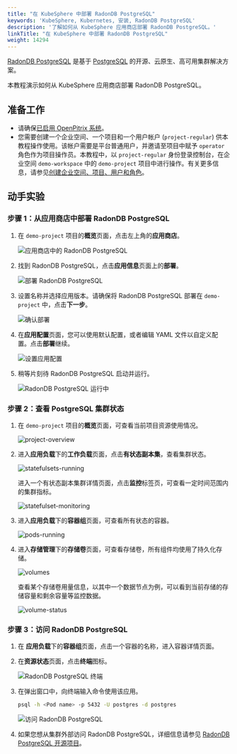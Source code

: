 ```yaml
---
title: "在 KubeSphere 中部署 RadonDB PostgreSQL"
keywords: 'KubeSphere, Kubernetes, 安装, RadonDB PostgreSQL'
description: '了解如何从 KubeSphere 应用商店部署 RadonDB PostgreSQL。'
linkTitle: "在 KubeSphere 中部署 RadonDB PostgreSQL"
weight: 14294
---
```


[RadonDB PostgreSQL](https://github.com/radondb/radondb-postgresql-kubernetes) 是基于 [PostgreSQL](https://postgresql.org) 的开源、云原生、高可用集群解决方案。

本教程演示如何从 KubeSphere 应用商店部署 RadonDB PostgreSQL。

## 准备工作

- 请确保[已启用 OpenPitrix 系统](../../../pluggable-components/app-store/)。
- 您需要创建一个企业空间、一个项目和一个用户帐户 (`project-regular`) 供本教程操作使用。该帐户需要是平台普通用户，并邀请至项目中赋予 `operator` 角色作为项目操作员。本教程中，以 `project-regular` 身份登录控制台，在企业空间 `demo-workspace` 中的 `demo-project` 项目中进行操作。有关更多信息，请参见[创建企业空间、项目、用户和角色](../../../quick-start/create-workspace-and-project/)。

## 动手实验

### 步骤 1：从应用商店中部署 RadonDB PostgreSQL

1. 在 `demo-project` 项目的**概览**页面，点击左上角的**应用商店**。

   ![应用商店中的 RadonDB PostgreSQL](/images/docs/zh-cn/appstore/built-in-apps/radondb-postgresql-app/radondb-postgresql-in-app-store.png)

2. 找到 RadonDB PostgreSQL，点击**应用信息**页面上的**部署**。

   ![部署 RadonDB PostgreSQL](/images/docs/zh-cn/appstore/built-in-apps/radondb-postgresql-app/deploy-radondb-postgresql.png)

3. 设置名称并选择应用版本。请确保将 RadonDB PostgreSQL 部署在 `demo-project` 中，点击**下一步**。

   ![确认部署](/images/docs/zh-cn/appstore/built-in-apps/radondb-postgresql-app/confirm-deployment.png)

4. 在**应用配置**页面，您可以使用默认配置，或者编辑 YAML 文件以自定义配置。点击**部署**继续。

   ![设置应用配置](/images/docs/zh-cn/appstore/built-in-apps/radondb-postgresql-app/set-app-configuration.png)

5. 稍等片刻待 RadonDB PostgreSQL 启动并运行。

   ![RadonDB PostgreSQL 运行中](/images/docs/zh-cn/appstore/built-in-apps/radondb-postgresql-app/radondb-postgresql-running.png)

### 步骤 2：查看 PostgreSQL 集群状态

1. 在 `demo-project` 项目的**概览**页面，可查看当前项目资源使用情况。

   ![project-overview](/images/docs/zh-cn/appstore/built-in-apps/radondb-postgresql-app/project-overview.png)

2. 进入**应用负载**下的**工作负载**页面，点击**有状态副本集**，查看集群状态。

   ![statefulsets-running](/images/docs/zh-cn/appstore/built-in-apps/radondb-postgresql-app/statefulsets-running.png)

   进入一个有状态副本集群详情页面，点击**监控**标签页，可查看一定时间范围内的集群指标。

   ![statefulset-monitoring](/images/docs/zh-cn/appstore/built-in-apps/radondb-postgresql-app/statefulset-monitoring.png)

3. 进入**应用负载**下的**容器组**页面，可查看所有状态的容器。

   ![pods-running](/images/docs/zh-cn/appstore/built-in-apps/radondb-postgresql-app/pods-running.png)

4. 进入**存储管理**下的**存储卷**页面，可查看存储卷，所有组件均使用了持久化存储。

   ![volumes](/images/docs/zh-cn/appstore/built-in-apps/radondb-postgresql-app/volumes.png)

   查看某个存储卷用量信息，以其中一个数据节点为例，可以看到当前存储的存储容量和剩余容量等监控数据。

   ![volume-status](/images/docs/zh-cn/appstore/built-in-apps/radondb-postgresql-app/volume-status.png)

### 步骤 3：访问 RadonDB PostgreSQL

1. 在 **应用负载**下的**容器组**页面，点击一个容器的名称，进入容器详情页面。

2. 在**资源状态**页面，点击**终端**图标。

   ![RadonDB PostgreSQL 终端](/images/docs/zh-cn/appstore/built-in-apps/radondb-postgresql-app/radondb-postgresql-terminal.png)

3. 在弹出窗口中，向终端输入命令使用该应用。

   ```bash
   psql -h <Pod name> -p 5432 -U postgres -d postgres
   ```

   ![访问 RadonDB PostgreSQL](/images/docs/zh-cn/appstore/built-in-apps/radondb-postgresql-app/radondb-postgresql-service-terminal.png)

4. 如果您想从集群外部访问 RadonDB PostgreSQL，详细信息请参见 [RadonDB PostgreSQL 开源项目](https://github.com/radondb/radondb-postgresql-kubernetes)。
